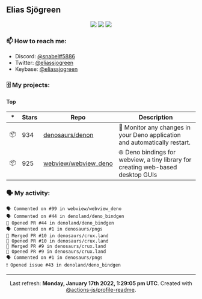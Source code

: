 ## Elias Sjögreen

<p align="center">
  <img src="https://img.shields.io/badge/🎂-dec. 2003-success" />
  <img src="https://img.shields.io/badge/🌎-Stockholm-informational" />
  <img src="https://img.shields.io/badge/👦-He/Him-informational" />
</p>

### 📫 How to reach me:

- Discord: [@snabel#5886](https://discord.com/users/267978757799673866)
- Twitter: [@eliassjogreen](https://twitter.com/eliassjogreen)
- Keybase: [@eliassjogreen](https://keybase.io/eliassjogreen)

### 🗄 My projects:

#### Top
|*|Stars|Repo|Description|
|---|---|---|---|
| 📦 | 934 | [denosaurs/denon](https://github.com/denosaurs/denon) | 👀 Monitor any changes in your Deno application and automatically restart. |
| 📦 | 925 | [webview/webview_deno](https://github.com/webview/webview_deno) | 🌐 Deno bindings for webview, a tiny library for creating web-based desktop GUIs |

### 🗣 My activity:

```
🗣 Commented on #99 in webview/webview_deno
🗣 Commented on #44 in denoland/deno_bindgen
💪 Opened PR #44 in denoland/deno_bindgen
🗣 Commented on #1 in denosaurs/pngs
🎉 Merged PR #10 in denosaurs/crux.land
💪 Opened PR #10 in denosaurs/crux.land
🎉 Merged PR #9 in denosaurs/crux.land
💪 Opened PR #9 in denosaurs/crux.land
🗣 Commented on #1 in denosaurs/pngs
❗️ Opened issue #43 in denoland/deno_bindgen
```

------------
<p align="center">Last refresh: <b>Monday, January 17th 2022, 1:29:05 pm UTC</b>. Created with <a href=https://github.com/marketplace/actions/profile-readme>@actions-js/profile-readme</a>.</p>
